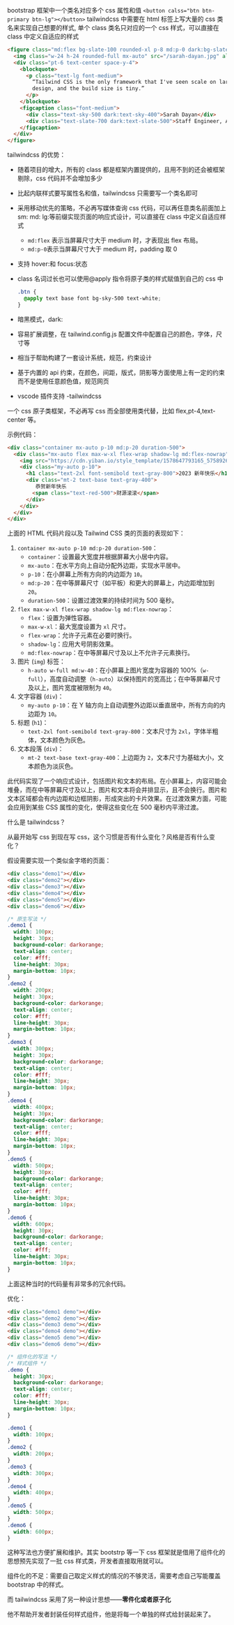 bootstrap 框架中一个类名对应多个 css 属性和值 `<button calss="btn btn-primary btn-lg"></button>` tailwindcss 中需要在 html 标签上写大量的 css 类名来实现自己想要的样式, 单个 class 类名只对应的一个 css 样式，可以直接在 class 中定义自适应的样式

```html
<figure class="md:flex bg-slate-100 rounded-xl p-8 md:p-0 dark:bg-slate-800">
  <img class="w-24 h-24 rounded-full mx-auto" src="/sarah-dayan.jpg" alt="" width="384" height="512" />
  <div class="pt-6 text-center space-y-4">
    <blockquote>
      <p class="text-lg font-medium">
        “Tailwind CSS is the only framework that I've seen scale on large teams. It’s easy to customize, adapts to any
        design, and the build size is tiny.”
      </p>
    </blockquote>
    <figcaption class="font-medium">
      <div class="text-sky-500 dark:text-sky-400">Sarah Dayan</div>
      <div class="text-slate-700 dark:text-slate-500">Staff Engineer, Algolia</div>
    </figcaption>
  </div>
</figure>
```

tailwindcss 的优势：

- 随着项目的增大，所有的 class 都是框架内置提供的，且用不到的还会被框架剔除，css 代码并不会增加多少
- 比起内联样式要写属性名和值，tailwindcss 只需要写一个类名即可
- 采用移动优先的策略，不必再写媒体查询 css 代码，可以再任意类名前面加上 sm: md: lg:等前缀实现页面的响应式设计，可以直接在 class 中定义自适应样式
  - `md:flex` 表示当屏幕尺寸大于 medium 时，才表现出 flex 布局。
  - `md:p-0`表示当屏幕尺寸大于 medium 时，padding 取 0
- 支持 hover:和 focus:状态
- class 名词过长也可以使用@apply 指令将原子类的样式赋值到自己的 css 中

  ```css
  .btn {
    @apply text base font bg-sky-500 text-white;
  }
  ```

- 暗黑模式，dark:
- 容易扩展调整，在 tailwind.config.js 配置文件中配置自己的颜色，字体，尺寸等
- 相当于帮助构建了一套设计系统，规范，约束设计
- 基于内置的 api 约束，在颜色，间距，版式，阴影等方面使用上有一定的约束而不是使用任意颜色值，规范网页
- vscode 插件支持 -tailwindcss

一个 css 原子类框架，不必再写 css 而全部使用类代替，比如 flex,pt-4,text-center 等。

示例代码：

```html
<div class="container mx-auto p-10 md:p-20 duration-500">
  <div class="mx-auto flex max-w-xl flex-wrap shadow-lg md:flex-nowrap">
    <img src="https://cdn.yiban.io/style_template/1578647793165_5758926.jpg" class="h-auto w-full md:w-40" />
    <div class="my-auto p-10">
      <h1 class="text-2xl font-semibold text-gray-800">2023 新年快乐</h1>
      <div class="mt-2 text-base text-gray-400">
         恭贺新年快乐
        <span class="text-red-500">财源滚滚</span>
      </div>
    </div>
  </div>
</div>
```

上面的 HTML 代码片段以及 Tailwind CSS 类的页面的表现如下：

1. `container mx-auto p-10 md:p-20 duration-500`：
   - `container`：设置最大宽度并根据屏幕大小居中内容。
   - `mx-auto`：在水平方向上自动分配外边距，实现水平居中。
   - `p-10`：在小屏幕上所有方向的内边距为 `10`。
   - `md:p-20`：在中等屏幕尺寸（如平板）和更大的屏幕上，内边距增加到 `20`。
   - `duration-500`：设置过渡效果的持续时间为 500 毫秒。
2. `flex max-w-xl flex-wrap shadow-lg md:flex-nowrap`：
   - `flex`：设置为弹性容器。
   - `max-w-xl`：最大宽度设置为 `xl` 尺寸。
   - `flex-wrap`：允许子元素在必要时换行。
   - `shadow-lg`：应用大号阴影效果。
   - `md:flex-nowrap`：在中等屏幕尺寸及以上不允许子元素换行。
3. 图片 (`img`) 标签：
   - `h-auto w-full md:w-40`：在小屏幕上图片宽度为容器的 100%（`w-full`），高度自动调整（`h-auto`）以保持图片的宽高比；在中等屏幕尺寸及以上，图片宽度被限制为 `40`。
4. 文字容器 (`div`)：
   - `my-auto p-10`：在 Y 轴方向上自动调整外边距以垂直居中，所有方向的内边距为 `10`。
5. 标题 (`h1`)：
   - `text-2xl font-semibold text-gray-800`：文本尺寸为 `2xl`，字体半粗体，文本颜色为灰色。
6. 文本段落 (`div`)：
   - `mt-2 text-base text-gray-400`：上边距为 `2`，文本尺寸为基础大小，文本颜色为淡灰色。

此代码实现了一个响应式设计，包括图片和文本的布局。在小屏幕上，内容可能会堆叠，而在中等屏幕尺寸及以上，图片和文本将会并排显示，且不会换行。图片和文本区域都会有内边距和边框阴影，形成突出的卡片效果。在过渡效果方面，可能会应用到某些 CSS 属性的变化，使得这些变化在 500 毫秒内平滑过渡。



什么是 tailwindcss？

从最开始写 css 到现在写 css，这个习惯是否有什么变化？风格是否有什么变化？

假设需要实现一个类似金字塔的页面：

```html
<div class="demo1"></div>
<div class="demo2"></div>
<div class="demo3"></div>
<div class="demo4"></div>
<div class="demo5"></div>
<div class="demo6"></div>
```

```css
/* 原生写法 */
.demo1 {
  width: 100px;
  height: 30px;
  background-color: darkorange;
  text-align: center;
  color: #fff;
  line-height: 30px;
  margin-bottom: 10px;
}
.demo2 {
  width: 200px;
  height: 30px;
  background-color: darkorange;
  text-align: center;
  color: #fff;
  line-height: 30px;
  margin-bottom: 10px;
}
.demo3 {
  width: 300px;
  height: 30px;
  background-color: darkorange;
  text-align: center;
  color: #fff;
  line-height: 30px;
  margin-bottom: 10px;
}
.demo4 {
  width: 400px;
  height: 30px;
  background-color: darkorange;
  text-align: center;
  color: #fff;
  line-height: 30px;
  margin-bottom: 10px;
}
.demo5 {
  width: 500px;
  height: 30px;
  background-color: darkorange;
  text-align: center;
  color: #fff;
  line-height: 30px;
  margin-bottom: 10px;
}
.demo6 {
  width: 600px;
  height: 30px;
  background-color: darkorange;
  text-align: center;
  color: #fff;
  line-height: 30px;
  margin-bottom: 10px;
}
```

上面这种当时的代码量有非常多的冗余代码。

优化：

```html
<div class="demo1 demo"></div>
<div class="demo2 demo"></div>
<div class="demo3 demo"></div>
<div class="demo4 demo"></div>
<div class="demo5 demo"></div>
<div class="demo6 demo"></div>
```

```css
/* 组件化的写法 */
/* 样式组件 */
.demo {
  height: 30px;
  background-color: darkorange;
  text-align: center;
  color: #fff;
  line-height: 30px;
  margin-bottom: 10px;
}

.demo1 {
  width: 100px;
}
.demo2 {
  width: 200px;
}
.demo3 {
  width: 300px;
}
.demo4 {
  width: 400px;
}
.demo5 {
  width: 500px;
}
.demo6 {
  width: 600px;
}
```

这种写法也方便扩展和维护。其实 bootstrp 等一下 css 框架就是借用了组件化的思想预先实现了一批 css 样式类，开发者直接取用就可以。

组件化的不足：需要自己取定义样式的情况的不够灵活，需要考虑自己写能覆盖 bootstrap 中的样式。

而 tailwindcss 采用了另一种设计思想——**零件化或者原子化**

他不帮助开发者封装任何样式组件，他是将每一个单独的样式给封装起来了。
